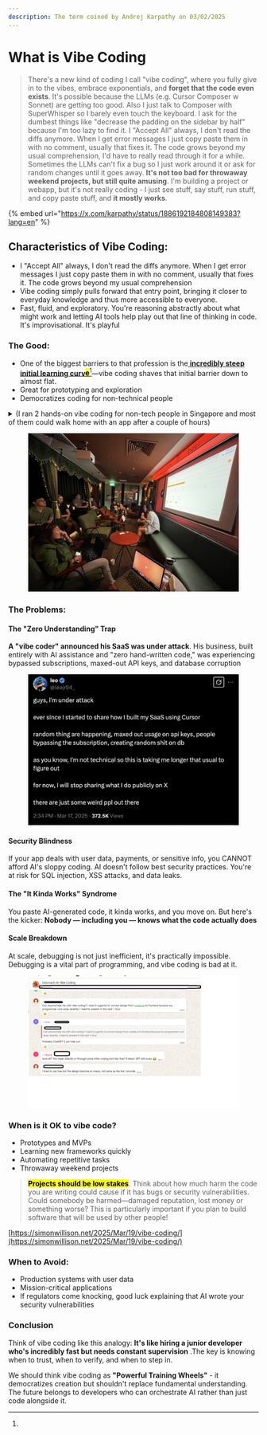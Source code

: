 ```yaml
---
description: The term coined by Andrej Karpathy on 03/02/2025
---
```


# What is Vibe Coding

> There's a new kind of coding I call "vibe coding", where you fully give in to the vibes, embrace exponentials, and **forget that the code even exists**. It's possible because the LLMs (e.g. Cursor Composer w Sonnet) are getting too good. Also I just talk to Composer with SuperWhisper so I barely even touch the keyboard. I ask for the dumbest things like "decrease the padding on the sidebar by half" because I'm too lazy to find it. I "Accept All" always, I don't read the diffs anymore. When I get error messages I just copy paste them in with no comment, usually that fixes it. The code grows beyond my usual comprehension, I'd have to really read through it for a while. Sometimes the LLMs can't fix a bug so I just work around it or ask for random changes until it goes away. **It's not too bad for throwaway weekend projects, but still quite amusing**. I'm building a project or webapp, but it's not really coding - I just see stuff, say stuff, run stuff, and copy paste stuff, and **it mostly works**.

{% embed url="https://x.com/karpathy/status/1886192184808149383?lang=en" %}

## **Characteristics of Vibe Coding:**

* I "Accept All" always, I don't read the diffs anymore. When I get error messages I just copy paste them in with no comment, usually that fixes it. The code grows beyond my usual comprehension
* Vibe coding simply pulls forward that entry point, bringing it closer to everyday knowledge and thus more accessible to everyone.
* Fast, fluid, and exploratory. You're reasoning abstractly about what might work and letting AI tools help play out that line of thinking in code. It's improvisational. It's playful&#x20;

### **The Good:**

* One of the biggest barriers to that profession is the[ **incredibly steep initial learning curv**<mark style="color:$primary;">**e**</mark>](#user-content-fn-1)[^1]—vibe coding shaves that initial barrier down to almost flat.
* Great for prototyping and exploration
* Democratizes coding for non-technical people

<details>

<summary>(I ran 2 hands-on vibe coding for non-tech people in Singapore and most of them could walk home with an app after a couple of hours)</summary>



</details>

<figure><img src=".gitbook/assets/image.png" alt=""><figcaption></figcaption></figure>

### **The Problems:**

#### The "Zero Understanding" Trap

**A "vibe coder" announced his SaaS was under attack**. His business, built entirely with AI assistance and "zero hand-written code," was experiencing bypassed subscriptions, maxed-out API keys, and database corruption

<figure><img src=".gitbook/assets/image (1).png" alt=""><figcaption></figcaption></figure>

#### **Security Blindness**

If your app deals with user data, payments, or sensitive info, you CANNOT afford AI's sloppy coding. AI doesn't follow best security practices. You're at risk for SQL injection, XSS attacks, and data leaks.

#### **The "It Kinda Works" Syndrome**

You paste AI-generated code, it kinda works, and you move on. But here's the kicker: **Nobody — including you — knows what the code actually does**&#x20;

#### **Scale Breakdown**

At scale, debugging is not just inefficient, it's practically impossible. Debugging is a vital part of programming, and vibe coding is bad at it.



<figure><img src=".gitbook/assets/vibe_coding.png" alt=""><figcaption></figcaption></figure>

### **When is it OK to vibe code?**&#x20;

* Prototypes and MVPs
* Learning new frameworks quickly
* Automating repetitive tasks
* Throwaway weekend projects

> <mark style="background-color:$primary;">**Projects should be low stakes**</mark>. Think about how much harm the code you are writing could cause if it has bugs or security vulnerabilities. Could somebody be harmed—damaged reputation, lost money or something worse? This is particularly important if you plan to build software that will be used by other people!

[https://simonwillison.net/2025/Mar/19/vibe-coding/](https://simonwillison.net/2025/Mar/19/vibe-coding/)

### **When to Avoid:**

* Production systems with user data
* Mission-critical applications
* If regulators come knocking, good luck explaining that AI wrote your security vulnerabilities

### Conclusion

Think of vibe coding like this analogy: **It's like hiring a junior developer who's incredibly fast but needs constant supervision** .The key is knowing when to trust, when to verify, and when to step in.

We should think vibe coding as **"Powerful Training Wheels"** - it democratizes creation but shouldn't replace fundamental understanding. The future belongs to developers who can orchestrate AI rather than just code alongside it.







[^1]: 
